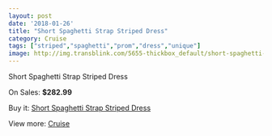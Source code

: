 ```yaml
---
layout: post
date: '2018-01-26'
title: "Short Spaghetti Strap Striped Dress"
category: Cruise
tags: ["striped","spaghetti","prom","dress","unique"]
image: http://img.transblink.com/5655-thickbox_default/short-spaghetti-strap-striped-dress.jpg
---
```

Short Spaghetti Strap Striped Dress

On Sales: **$282.99**
<a href="https://www.transblink.com/en/cruise/1842-short-spaghetti-strap-striped-dress.html"><amp-img layout="responsive" width="600" height="600" src="//img.transblink.com/5655-thickbox_default/short-spaghetti-strap-striped-dress.jpg" alt="Short Spaghetti Strap Striped Dress 0" /></a>
<a href="https://www.transblink.com/en/cruise/1842-short-spaghetti-strap-striped-dress.html"><amp-img layout="responsive" width="600" height="600" src="//img.transblink.com/5657-thickbox_default/short-spaghetti-strap-striped-dress.jpg" alt="Short Spaghetti Strap Striped Dress 1" /></a>
<a href="https://www.transblink.com/en/cruise/1842-short-spaghetti-strap-striped-dress.html"><amp-img layout="responsive" width="600" height="600" src="//img.transblink.com/5656-thickbox_default/short-spaghetti-strap-striped-dress.jpg" alt="Short Spaghetti Strap Striped Dress 2" /></a>

Buy it: [Short Spaghetti Strap Striped Dress](https://www.transblink.com/en/cruise/1842-short-spaghetti-strap-striped-dress.html "Short Spaghetti Strap Striped Dress")

View more: [Cruise](https://www.transblink.com/en/5-cruise "Cruise")